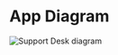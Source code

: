 # App Diagram
![Support Desk diagram](https://user-images.githubusercontent.com/89936824/175428250-01798ee0-5264-4d83-acaa-a2d9349fe702.jpeg)
